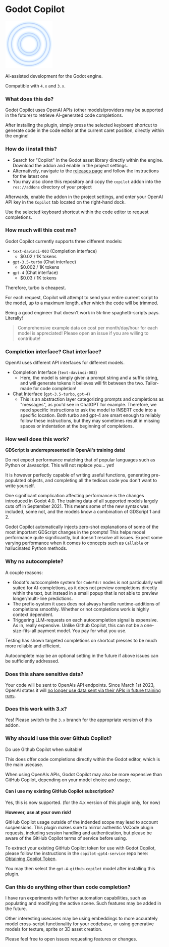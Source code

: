 # Godot Copilot

![Godot Copilot logo and shader designed and written by GPT-4](public_assets/copilot_logo.png)

AI-assisted development for the Godot engine.

Compatible with `4.x` and `3.x`.

### What does this do?

Godot Copilot uses OpenAI APIs (other models/providers may be supported in the future) to retrieve AI-generated code completions.

After installing the plugin, simply press the selected keyboard shortcut to generate code in the code editor at the current caret position, directly within the engine!

### How do i install this?

- Search for "Copilot" in the Godot asset library directly within the engine. Download the addon and enable in the project settings.
- Alternatively, navigate to the [releases page](https://github.com/minosvasilias/godot-copilot/releases) and follow the instructions for the latest one
- You may also clone this repository and copy the `copilot` addon into the `res://addons` directory of your project

Afterwards, enable the addon in the project settings, and enter your OpenAI API key in the `Copilot` tab located on the right-hand dock.

Use the selected keyboard shortcut within the code editor to request completions.

### How much will this cost me?

Godot Copilot currently supports three different models:

- `text-davinci-003` (Completion interface)
  - $0.02 / 1K tokens
- `gpt-3.5-turbo` (Chat interface)
  - $0.002 / 1K tokens
- `gpt-4` (Chat interface)
  - $0.03 / 1K tokens

Therefore, turbo is cheapest.

For each request, Copilot will attempt to send your entire current script to the model, up to a maximum length, after which the code will be trimmed.

Being a good engineer that doesn't work in 5k-line spaghetti-scripts pays. Literally!

> Comprehensive example data on cost per month/day/hour for each model is appreciated! Please open an issue if you are willing to contribute!

### Completion interface? Chat interface?

OpenAI uses different API interfaces for different models.

- Completion Interface (`text-davinci-003`)
  - Here, the model is simply given a prompt string and a suffix string, and will generate tokens it believes will fit between the two. Tailor-made for code completion!
- Chat Interface (`gpt-3.5-turbo`, `gpt-4`)
  - This is an abstraction layer categorizing prompts and completions as "messages", as you'd see in ChatGPT for example. Therefore, we need specific instructions to ask the model to INSERT code into a specific location. Both turbo and gpt-4 are smart enough to reliably follow these instructions, but they may sometimes result in missing spaces or indentation at the beginning of completions.

### How well does this work?

**GDScript is underrepresented in OpenAI's training data!**

Do not expect performance matching that of popular languages such as Python or Javascript. This will not replace you... yet!

It is however perfectly capable of writing useful functions, generating pre-populated objects, and completing all the tedious code you don't want to write yourself.

One significant complication affecting performance is the changes introduced in Godot 4.0. The training data of all supported models largely cuts off in September 2021. This means some of the new syntax was included, some not, and the models know a combination of GDScript 1 and 2.

Godot Copilot automatically injects zero-shot explanations of some of the most important GDScript changes in the prompts! This helps model performance quite significantly, but doesn't resolve all issues. Expect some varying performance when it comes to concepts such as `Callable` or hallucinated Python methods.

### Why no autocomplete?

A couple reasons:

- Godot's autocomplete system for `CodeEdit` nodes is not particularly well suited for AI-completions, as it does not preview completions directly within the text, but instead in a small popup that is not able to preview longer/multi-line predictions.
- The prefix-system it uses does not always handle runtime-additions of completions smoothly. Whether or not completions work is highly context dependent.
- Triggering LLM-requests on each autocompletion signal is expensive. As in, really expensive. Unlike Github Copilot, this can not be a one-size-fits-all payment model. You pay for what you use.

Testing has shown targeted completions on shortcut presses to be much more reliable and efficient.

Autocomplete may be an optional setting in the future if above issues can be sufficiently addressed.

### Does this share sensitive data?

Your code will be sent to OpenAIs API endpoints. Since March 1st 2023, OpenAI states it will [no longer use data sent via their APIs in future training runs](https://openai.com/policies/api-data-usage-policies).

### Does this work with 3.x?

Yes! Please switch to the `3.x` branch for the appropriate version of this addon.

### Why should i use this over Github Copilot?

Do use Github Copilot when suitable!

This does offer code completions directly within the Godot editor, which is the main usecase.

When using OpenAIs APIs, Godot Copilot may also be more expensive than GitHub Copilot, depending on your model choice and usage.

#### Can i use my existing GitHub Copilot subscription?

Yes, this is now supported. (for the 4.x version of this plugin only, for now)

**However, use at your own risk!**

GitHub Copilot usage outside of the indended scope may lead to account suspensions. This plugin makes sure to mirror authentic VsCode plugin requests, including session handling and authentication, but please be aware of the GitHub Copilot terms of service before using.

To extract your existing GitHub Copilot token for use with Godot Copilot, please follow the instructions in the `copilot-gpt4-service` repo here: [Obtaining Copilot Token](https://github.com/aaamoon/copilot-gpt4-service?tab=readme-ov-file#obtaining-copilot-token).

You may then select the `gpt-4-github-copilot` model after installing this plugin.

### Can this do anything other than code completion?

I have run experiments with further automation capabilities, such as populating and modifying the active scene. Such features may be added in the future.

Other interesting usecases may be using embeddings to more accurately model cross-script functionality for your codebase, or using generative models for texture, sprite or 3D asset creation.

Please feel free to open issues requesting features or changes.
